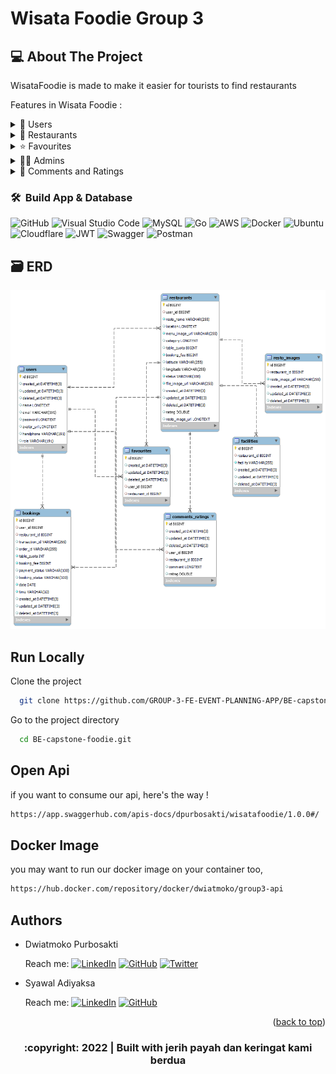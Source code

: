 # Wisata Foodie Group 3

<!-- ABOUT THE PROJECT -->

## 💻 About The Project

WisataFoodie is made to make it easier for tourists to find restaurants

Features in Wisata Foodie :

<div>
      <details>
<summary>🙎 Users</summary>
  
  <!---
  | Command | Description |
| --- | --- |
  --->
  
At users, there are features for login either user or admin, we also make CRUD for the user here
 
<div>
  
| Feature User | Endpoint | Param | JWT Token | Function |
| --- | --- | --- | --- | --- |
| POST | /users  | - | NO | new account registration |
| POST | /login | - | NO | login for user/admin |
| PUT | /users | - | YES | update/edit information user |
| DELETE | /users | - | YES | delete user account |
| GET | /myprofile | - | YES | read his own information/profile |


</details>

       
<div>
      <details>
<summary>🍴 Restaurants</summary>
  
  <!---
  | Command | Description |
| --- | --- |
  --->
  
At restaurants, there are features for CRUD the restaurant and booking the restaurant
 
<div>
  
| Feature Restaurant | Endpoint | Param | JWT Token | Function |
| --- | --- | --- | --- | --- |
| POST | /restaurants  | - | YES | create new restaurant |
| PUT | /restaurants | - | YES | edit the restaurant information |
| DELETE | /restaurants | - | YES | delete restaurant |
| GET | /restaurants | - | NO | get all restaurants information |
| GET | /restaurants | restaurant id | NO | get the restaurant information/detail |
| GET | /myresto | - | YES | get the restaurant information that he/her owned |
| POST | /restaurants/booking  | restaurant id | YES | to book the restaurant |
| POST | /restaurants/upload  | - | YES | to upload retaurant images |
| GET | /search-restaurant  | search | NO | search the restaurant |


</details>
       
<div>
      <details>
<summary>⭐ Favourites</summary>
  
  <!---
  | Command | Description |
| --- | --- |
  --->
  
At favourites, there are features for Add, Delete and Get the list of all restaurants that he/her favourited
 
<div>
  
| Feature Favourite | Endpoint | Param | JWT Token | Function |
| --- | --- | --- | --- | --- |
| POST | /favourites  | restaurant id | YES | add restaurant into favourite list |
| DELETE | /favourites | restaurant id | YES | adelete restaurant from favourite list |
| GET | /favourites | - | YES | get all restaurants that are on his/her favourite list |

</details>      

     
       
<div>
      <details>
<summary>👨‍💻 Admins</summary>
  
  <!---
  | Command | Description |
| --- | --- |
  --->
  
At admins, there are features for getting the list of all users and restaurants, and also the verification for the restaurant to appear on homepage

⚠️ you have to log in with an account that has an admin role to access the following features ⚠️
 
<div>
  
| Feature Admin | Endpoint | Param | JWT Token | Function |
| --- | --- | --- | --- | --- |
| GET | /admins/users  | - | YES | get the list of all users |
| GET | /admins/restaurants | - | YES | get the list of all restaurants |
| GET | /admins/restaurants | restaurant id | YES | get detail of the restaurant |
| POST | /admins/verif | restaurant id | YES | for verification the restaurant |

</details>  
       
</details>
       
<div>
      <details>
<summary>💭 Comments and Ratings </summary>
  
  <!---
  | Command | Description |
| --- | --- |
  --->
  
At Comments and Ratings, there are features for post the comment and rating, get rating and all comments in restaurant 
 
<div>
  
| Feature Comment & Rating | Endpoint | Param | JWT Token | Function |
| --- | --- | --- | --- | --- |
| POST | /comments  | restaurant id | YES | post your comment and rating |
| GET | /comments | restaurant id | NO | get all comments in restaurant |
| GET | /comments/rating | restaurant id | NO | get the restaurant rating |

</details>   
       
### 🛠 &nbsp;Build App & Database
![GitHub](https://img.shields.io/badge/github-%23121011.svg?style=for-the-badge&logo=github&logoColor=white)
![Visual Studio Code](https://img.shields.io/badge/Visual%20Studio%20Code-0078d7.svg?style=for-the-badge&logo=visual-studio-code&logoColor=white)
![MySQL](https://img.shields.io/badge/mysql-%2300f.svg?style=for-the-badge&logo=mysql&logoColor=white)
![Go](https://img.shields.io/badge/go-%2300ADD8.svg?style=for-the-badge&logo=go&logoColor=white)
![AWS](https://img.shields.io/badge/AWS-%23FF9900.svg?style=for-the-badge&logo=amazon-aws&logoColor=white)
![Docker](https://img.shields.io/badge/docker-%230db7ed.svg?style=for-the-badge&logo=docker&logoColor=white)
![Ubuntu](https://img.shields.io/badge/Ubuntu-E95420?style=for-the-badge&logo=ubuntu&logoColor=white)
![Cloudflare](https://img.shields.io/badge/Cloudflare-F38020?style=for-the-badge&logo=Cloudflare&logoColor=white)
![JWT](https://img.shields.io/badge/JWT-black?style=for-the-badge&logo=JSON%20web%20tokens)
![Swagger](https://img.shields.io/badge/-Swagger-%23Clojure?style=for-the-badge&logo=swagger&logoColor=white)
![Postman](https://img.shields.io/badge/Postman-FF6C37?style=for-the-badge&logo=postman&logoColor=white)

         
## 🗃️ ERD

<img src="capstone_erd.png">
      
       

## Run Locally

Clone the project

```bash
  git clone https://github.com/GROUP-3-FE-EVENT-PLANNING-APP/BE-capstone-foodie.git
```

Go to the project directory

```bash
  cd BE-capstone-foodie.git
```

## Open Api

if you want to consume our api,
here's the way !

```bash
https://app.swaggerhub.com/apis-docs/dpurbosakti/wisatafoodie/1.0.0#/
```

## Docker Image

you may want to run our docker image on your container too,

```bash 
https://hub.docker.com/repository/docker/dwiatmoko/group3-api
```
## Authors

- Dwiatmoko Purbosakti
       
  Reach me:
  [![LinkedIn](https://img.shields.io/badge/Dwiatmoko.Purbosakti-%230077B5.svg?style=for-the-badge&logo=linkedin&logoColor=white)](https://www.linkedin.com/in/dwi-atmoko-purbo-sakti-573b861ba/)
  [![GitHub](https://img.shields.io/badge/dpurbosakti-%23121011.svg?style=for-the-badge&logo=github&logoColor=white)](https://github.com/dpurbosakti)
  [![Twitter](https://img.shields.io/badge/dpurbosakti-%231DA1F2.svg?style=for-the-badge&logo=Twitter&logoColor=white)](https://twitter.com/dpurbosakti)
       
- Syawal Adiyaksa
       
  Reach me:
  [![LinkedIn](https://img.shields.io/badge/Syawal.Adiyaksa-%230077B5.svg?style=for-the-badge&logo=linkedin&logoColor=white)](https://www.linkedin.com/in/syawal-adiyaksa/)
  [![GitHub](https://img.shields.io/badge/syawaladiyaksa15-%23121011.svg?style=for-the-badge&logo=github&logoColor=white)](https://github.com/syawaladiyaksa15)
  
       
 <p align="right">(<a href="#top">back to top</a>)</p>
<h3>
<p align="center">:copyright: 2022 | Built with jerih payah dan keringat kami berdua </p>
</h3>
<!-- end -->

